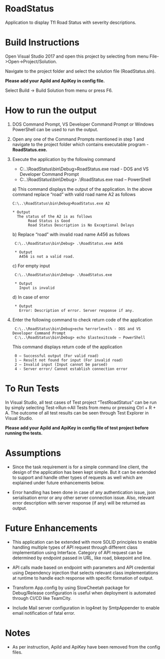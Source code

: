 # RoadStatus
Application to display Tfl Road Status with severity descriptions.


# Build Instructions
Open Visual Studio 2017 and open this project by selecting from menu File->Open->Project/Solution. 

Navigate to the project folder and select the solution file (RoadStatus.sln). 

<b>Please add your ApiId and ApiKey in config file.</b>

Select Build -> Build Solution from menu or press F6.


# How to run the output
1)	DOS Command Prompt, VS Developer Command Prompt or Windows PowerShell can be used to run the output.
2)	Open any one of the Command Prompts mentioned in step 1 and navigate to the project folder which contains executable program - <b>RoadStatus.exe.</b>
3)	Execute the application by the following command

    * C:\..\RoadStatus\bin\Debug>RoadStatus.exe road - DOS and VS Developer Command Prompt
    * C:\..\RoadStatus\bin\Debug> .\RoadStatus.exe road – PowerShell

     a)	This command displays the output of the application. In the above command replace “road” with valid road name A2 as                     follows 
     
        C:\..\RoadStatus\bin\Debug>RoadStatus.exe A2 
        
        * Output         
          The status of the A2 is as follows
        	   Road Status is Good
        	   Road Status Description is No Exceptional Delays

     b)	Replace “road” with invalid road name A456 as follows
     
         C:\..\RoadStatus\bin\Debug> .\RoadStatus.exe A456
         
         * Output          
           A456 is not a valid road.

     c)	For empty input
         
         C:\..\RoadStatus\bin\Debug> .\RoadStatus.exe
         
         * Output          
           Input is invalid

     d)	In case of error
     
         * Output          
           Error: Description of error. Server response if any.

 4)	Enter the following command to check return code of the application
      
         C:\..\RoadStatus\bin\Debug>echo %errorlevel% - DOS and VS Developer Command Prompt
         C:\..\RoadStatus\bin\Debug> echo $lastexitcode – PowerShell

      This command displays return code of the application
    
         0 – Successful output (For valid road)
         1 – Result not found for input (For invalid road)
         2 – Invalid input (Input cannot be parsed)
         4 - Server error/ Cannot establish connection error 


# To Run Tests
In Visual Studio, all test cases of Test project “TestRoadStatus” can be run by simply selecting Test->Run->All Tests 
from menu or pressing Ctrl + R + A. The outcome of all test results can be seen through Test Explorer in Visual Studio.

<b>Please add your ApiId and ApiKey in config file of test project before running the tests.</b>


# Assumptions
* Since the task requirement is for a simple command line client, the design of the application has been kept simple. But it can be extended to support and handle other types of requests as well which are explained under future enhancements below. 

* Error handling has been done in case of any authentication issue, json serialisation error or any other server connection issue. Also, relevant error description with server response (if any) will be returned as output. 


# Future Enhancements
* This application can be extended with more SOLID principles to enable handling multiple types of API request through different class implementation using Interface. Category of API request can be determined by endpoint passed in URL, like road, bikepoint and line.

* API calls made based on endpoint with parameters and API credential using Dependency injection that selects relevant class implementations at runtime to handle each response with specific formation of output.

* Transform App.config by using SlowCheetah package for Debug/Release configuration is useful when deployment is automated through CI/CD like TeamCity.

* Include Mail server configuration in log4net by SmtpAppender to enable email notification of fatal error.

# Notes
* As per instruction, ApiId and ApiKey have been removed from the config files.
